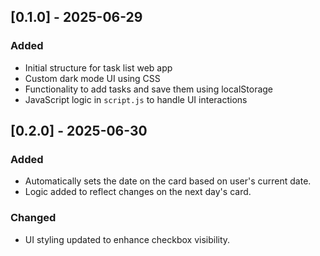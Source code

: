 ## [0.1.0] - 2025-06-29

### Added
- Initial structure for task list web app
- Custom dark mode UI using CSS
- Functionality to add tasks and save them using localStorage
- JavaScript logic in `script.js` to handle UI interactions



## [0.2.0] - 2025-06-30

### Added
- Automatically sets the date on the card based on user's current date.
- Logic added to reflect changes on the next day's card.

### Changed
- UI styling updated to enhance checkbox visibility.